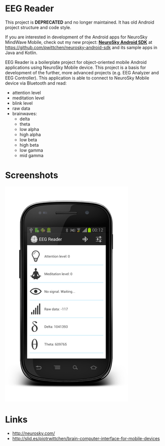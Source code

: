 EEG Reader
===============

This project is **DEPRECATED** and no longer maintained. It has old Android project structure and code style.

If you are interested in development of the Android apps for NeuroSky MindWave Mobile, check out my new project: [**NeuroSky Android SDK**](https://github.com/pwittchen/neurosky-android-sdk) at https://github.com/pwittchen/neurosky-android-sdk and its sample apps in Java and Kotlin.

EEG Reader is a boilerplate project for object-oriented mobile Android applications using NeuroSky Mobile device.
This project is a basis for development of the further, more advanced projects (e.g. EEG Analyzer and EEG Controller).
This application is able to connect to NeuroSky Mobile device via Bluetooth and read: 
* attention level
* meditation level
* blink level
* raw data
* brainwaves: 
  * delta
  * theta
  * low alpha
  * high alpha
  * low beta
  * high beta
  * low gamma
  * mid gamma

Screenshots
===============

![Screenshot](application_screenshot.png "Screenshot")

Links
===============
* http://neurosky.com/
* http://slid.es/piotrwittchen/brain-computer-interface-for-mobile-devices
